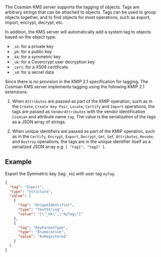 The Cosmian KMS server supports the tagging of objects. Tags are arbitrary strings that can be attached to objects.
Tags can be used to group objects together, and to find objects for most operations, such as export, import, encrypt, decrypt, etc.

In addition, the KMS server will automatically add a system tag to objects based on the object type:

- `_sk`: for a private key
- `_pk`: for a public key
- `_kk`: for a symmetric key
- `_uk`: for a Covercrypt user decryption key
- `_cert`: for a X509 certificate
- `_sd`: for a secret data

Since there is no provision in the KMIP 2.1 specification for tagging. The Cosmian KMS server implements tagging using the following KMIP 2.1 extensions:

1. When `Attributes` are passed as part of the KMIP operation, such as in the `Create`, `Create Key Pair`, `Locate`, `Certify` and `Import` operations,
the tags are passed as `VendorAttributes` with the vendor identification `Cosmian` and attribute name `tag`.
The value is the serialization of the tags as a JSON array of strings.

2. When unique identifiers are passed as part of the KMIP operation, such as in the `Certify`, `Encrypt`, `Export`, `Decrypt`, `Get`, `Get Attributes`, `Revoke`, and `Destroy` operations,
the tags are in the unique identifier itself as a serialized JSON array e.g. `[ "tag1", "tag2" ]`.

## Example

Export the Symmetric key (tag `_kk`) with user tag `myTag`:

```json
{
  "tag": "Export",
  "type": "Structure",
  "value": [
    {
      "tag": "UniqueIdentifier",
      "type": "TextString",
      "value": "[\"_kk\",\"myTag\"]"
    },
    {
      "tag": "KeyFormatType",
      "type": "Enumeration",
      "value": "AsRegistered"
    }
  ]
}
```
